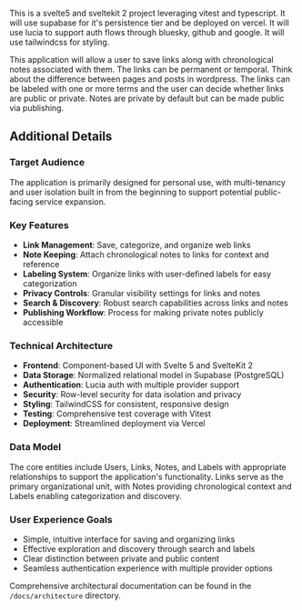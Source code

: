 This is a svelte5 and sveltekit 2 project leveraging vitest and typescript.
It will use supabase for it's persistence tier and be deployed on vercel.
It will use lucia to support auth flows through bluesky, github and google.
It will use tailwindcss for styling.

This application will allow a user to save links along with chronological
notes associated with them. The links can be permanent or temporal. Think
about the difference between pages and posts in wordpress. The links can be
labeled with one or more terms and the user can decide whether links are
public or private. Notes are private by default but can be made public
via publishing.

## Additional Details

### Target Audience
The application is primarily designed for personal use, with multi-tenancy and user isolation built in from the beginning to support potential public-facing service expansion.

### Key Features
- **Link Management**: Save, categorize, and organize web links
- **Note Keeping**: Attach chronological notes to links for context and reference
- **Labeling System**: Organize links with user-defined labels for easy categorization
- **Privacy Controls**: Granular visibility settings for links and notes
- **Search & Discovery**: Robust search capabilities across links and notes
- **Publishing Workflow**: Process for making private notes publicly accessible

### Technical Architecture
- **Frontend**: Component-based UI with Svelte 5 and SvelteKit 2
- **Data Storage**: Normalized relational model in Supabase (PostgreSQL)
- **Authentication**: Lucia auth with multiple provider support
- **Security**: Row-level security for data isolation and privacy
- **Styling**: TailwindCSS for consistent, responsive design
- **Testing**: Comprehensive test coverage with Vitest
- **Deployment**: Streamlined deployment via Vercel

### Data Model
The core entities include Users, Links, Notes, and Labels with appropriate relationships to support the application's functionality. Links serve as the primary organizational unit, with Notes providing chronological context and Labels enabling categorization and discovery.

### User Experience Goals
- Simple, intuitive interface for saving and organizing links
- Effective exploration and discovery through search and labels
- Clear distinction between private and public content
- Seamless authentication experience with multiple provider options

Comprehensive architectural documentation can be found in the `/docs/architecture` directory.